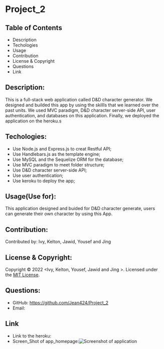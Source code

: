 # Project_2
## Table of Contents
- Description
- Techologies
- Usage
- Contribution
- License & Copyright
- Questions
- Link

## Description:
 This is a full-stack web application called D&D character generator. We designed and builded this app by using the skillls that we learned over the past units. We used MVC paradigm, D&D character server-side API, user authentication, and databases on this application. Finally, we deployed the application on the heroku.s

## Techologies:
- Use Node.js and Express.js to creat Restful API;
- Use Handlebars.js as the template engine;
- Use MySQL and the Sequelize ORM for the database;
- Use MVC paradigm to meet folder structure;
- Use D&D character server-side API;
- Use user authentication;
- Use keroku to deploy the app;

## Usage(Use for):
This application designed and buided for D&D character generate, users can generate their own character by using this App.

## Contribution:
Contributed by: Ivy, Kelton, Jawid, Yousef and Jing

## License & Copyright:
Copyright © 2022 <Ivy, Kelton, Yousef, Jawid and Jing >. 
Licensed under the [MIT License](LICENSE).

## Questions:

- GitHub: https://github.com/Jean424/Project_2
- Email: 

## Link
- Link to the heroku: 
- Screen_Shot of app_homepage:![Screenshot of application]()
